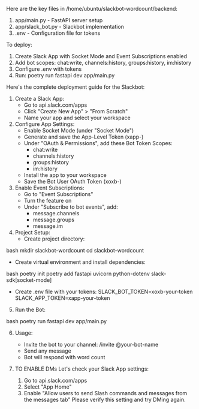 Here are the key files in /home/ubuntu/slackbot-wordcount/backend:
1. app/main.py - FastAPI server setup
2. app/slack_bot.py - Slackbot implementation
3. .env - Configuration file for tokens
   
To deploy:
1. Create Slack App with Socket Mode and Event Subscriptions enabled
2. Add bot scopes: chat:write, channels:history, groups:history, im:history
3. Configure .env with tokens
4. Run: poetry run fastapi dev app/main.py


Here's the complete deployment guide for the Slackbot:
1. Create a Slack App:
   - Go to api.slack.com/apps
   - Click "Create New App" > "From Scratch"
   - Name your app and select your workspace
2. Configure App Settings:
   - Enable Socket Mode (under "Socket Mode")
   - Generate and save the App-Level Token (xapp-)
   - Under "OAuth & Permissions", add these Bot Token Scopes:
     * chat:write
     * channels:history
     * groups:history
     * im:history
   - Install the app to your workspace
   - Save the Bot User OAuth Token (xoxb-)
3. Enable Event Subscriptions:
   - Go to "Event Subscriptions"
   - Turn the feature on
   - Under "Subscribe to bot events", add:
     * message.channels
     * message.groups
     * message.im
4. Project Setup:
   - Create project directory:
     
bash
     mkdir slackbot-wordcount
     cd slackbot-wordcount
     
   - Create virtual environment and install dependencies:
     
bash
     poetry init
     poetry add fastapi uvicorn python-dotenv slack-sdk[socket-mode]
     
   - Create .env file with your tokens:
     SLACK_BOT_TOKEN=xoxb-your-token
     SLACK_APP_TOKEN=xapp-your-token
     
5. Run the Bot:
   
bash
   poetry run fastapi dev app/main.py
   
6. Usage:
   - Invite the bot to your channel: /invite @your-bot-name
   - Send any message
   - Bot will respond with word count
  
7. TO ENABLE DMs
   Let's check your Slack App settings:
   1. Go to api.slack.com/apps
   2. Select "App Home"
   3. Enable "Allow users to send Slash commands and messages from the messages tab"
   Please verify this setting and try DMing again.
